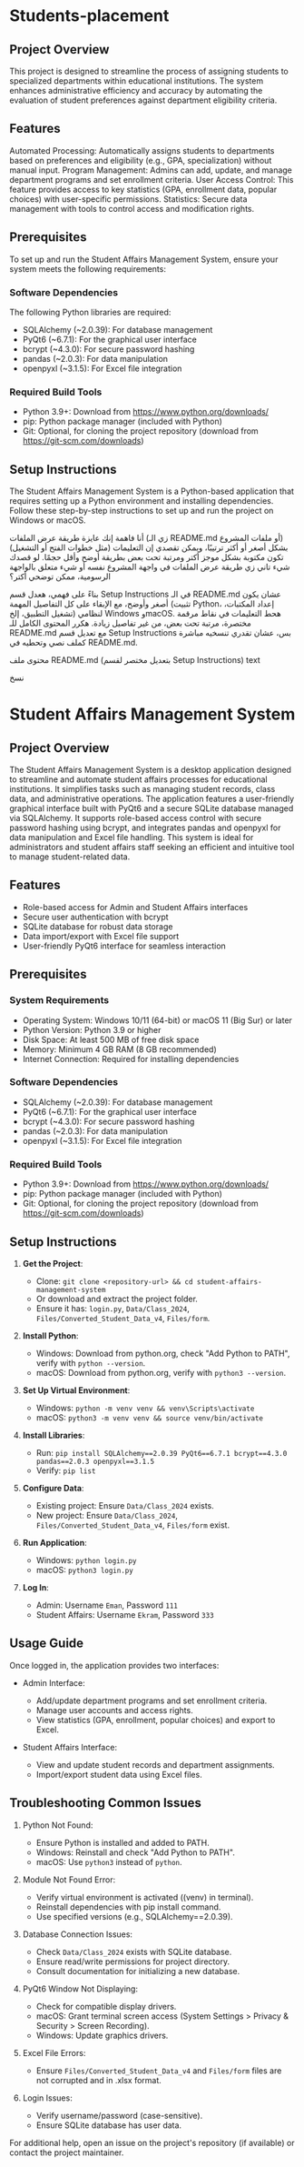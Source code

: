 # Students-placement

## Project Overview
This project is designed to streamline the process of assigning students to specialized departments within educational institutions. The system enhances administrative efficiency and accuracy by automating the evaluation of student preferences against department eligibility criteria.

## Features
Automated Processing: Automatically assigns students to departments based on preferences and eligibility (e.g., GPA, specialization) without manual input.
Program Management: Admins can add, update, and manage department programs and set enrollment criteria.
User Access Control: This feature provides access to key statistics (GPA, enrollment data, popular choices) with user-specific permissions.
Statistics: Secure data management with tools to control access and modification rights.


## Prerequisites

To set up and run the Student Affairs Management System, ensure your system meets the following requirements:

### Software Dependencies
The following Python libraries are required:
- SQLAlchemy (~2.0.39): For database management
- PyQt6 (~6.7.1): For the graphical user interface
- bcrypt (~4.3.0): For secure password hashing
- pandas (~2.0.3): For data manipulation
- openpyxl (~3.1.5): For Excel file integration

### Required Build Tools
- Python 3.9+: Download from https://www.python.org/downloads/
- pip: Python package manager (included with Python)
- Git: Optional, for cloning the project repository (download from https://git-scm.com/downloads)

## Setup Instructions

The Student Affairs Management System is a Python-based application that requires setting up a Python environment and installing dependencies. Follow these step-by-step instructions to set up and run the project on Windows or macOS.

أنا فاهمة إنك عايزة طريقة عرض الملفات (زي الـ README.md أو ملفات المشروع) بشكل أصغر أو أكثر ترتيبًا، ويمكن تقصدي إن التعليمات (مثل خطوات الفتح أو التشغيل) تكون مكتوبة بشكل موجز أكتر ومرتبة تحت بعض بطريقة أوضح وأقل حجمًا. لو قصدك شيء تاني زي طريقة عرض الملفات في واجهة المشروع نفسه أو شيء متعلق بالواجهة الرسومية، ممكن توضحي أكتر؟

بناءً على فهمي، هعدل قسم Setup Instructions في الـ README.md عشان يكون أصغر وأوضح، مع الإبقاء على كل التفاصيل المهمة (تثبيت Python، إعداد المكتبات، تشغيل التطبيق، إلخ) لنظامي Windows وmacOS. هحط التعليمات في نقاط مرقمة مختصرة، مرتبة تحت بعض، من غير تفاصيل زيادة. هكرر المحتوى الكامل للـ README.md مع تعديل قسم Setup Instructions بس، عشان تقدري تنسخيه مباشرة كملف نصي وتحطيه في README.md.

محتوى ملف README.md (بتعديل مختصر لقسم Setup Instructions)
text

نسخ
# Student Affairs Management System

## Project Overview
The Student Affairs Management System is a desktop application designed to streamline and automate student affairs processes for educational institutions. It simplifies tasks such as managing student records, class data, and administrative operations. The application features a user-friendly graphical interface built with PyQt6 and a secure SQLite database managed via SQLAlchemy. It supports role-based access control with secure password hashing using bcrypt, and integrates pandas and openpyxl for data manipulation and Excel file handling. This system is ideal for administrators and student affairs staff seeking an efficient and intuitive tool to manage student-related data.

## Features
- Role-based access for Admin and Student Affairs interfaces
- Secure user authentication with bcrypt
- SQLite database for robust data storage
- Data import/export with Excel file support
- User-friendly PyQt6 interface for seamless interaction

## Prerequisites

### System Requirements
- Operating System: Windows 10/11 (64-bit) or macOS 11 (Big Sur) or later
- Python Version: Python 3.9 or higher
- Disk Space: At least 500 MB of free disk space
- Memory: Minimum 4 GB RAM (8 GB recommended)
- Internet Connection: Required for installing dependencies

### Software Dependencies
- SQLAlchemy (~2.0.39): For database management
- PyQt6 (~6.7.1): For the graphical user interface
- bcrypt (~4.3.0): For secure password hashing
- pandas (~2.0.3): For data manipulation
- openpyxl (~3.1.5): For Excel file integration

### Required Build Tools
- Python 3.9+: Download from https://www.python.org/downloads/
- pip: Python package manager (included with Python)
- Git: Optional, for cloning the project repository (download from https://git-scm.com/downloads)

## Setup Instructions

1. **Get the Project**:
   - Clone: `git clone <repository-url> && cd student-affairs-management-system`
   - Or download and extract the project folder.
   - Ensure it has: `login.py`, `Data/Class_2024`, `Files/Converted_Student_Data_v4`, `Files/form`.

2. **Install Python**:
   - Windows: Download from python.org, check "Add Python to PATH", verify with `python --version`.
   - macOS: Download from python.org, verify with `python3 --version`.

3. **Set Up Virtual Environment**:
   - Windows: `python -m venv venv && venv\Scripts\activate`
   - macOS: `python3 -m venv venv && source venv/bin/activate`

4. **Install Libraries**:
   - Run: `pip install SQLAlchemy==2.0.39 PyQt6==6.7.1 bcrypt==4.3.0 pandas==2.0.3 openpyxl==3.1.5`
   - Verify: `pip list`

5. **Configure Data**:
   - Existing project: Ensure `Data/Class_2024` exists.
   - New project: Ensure `Data/Class_2024`, `Files/Converted_Student_Data_v4`, `Files/form` exist.

6. **Run Application**:
   - Windows: `python login.py`
   - macOS: `python3 login.py`

7. **Log In**:
   - Admin: Username `Eman`, Password `111`
   - Student Affairs: Username `Ekram`, Password `333`

  
## Usage Guide
Once logged in, the application provides two interfaces:

- Admin Interface:
  - Add/update department programs and set enrollment criteria.
  - Manage user accounts and access rights.
  - View statistics (GPA, enrollment, popular choices) and export to Excel.

- Student Affairs Interface:
  - View and update student records and department assignments.
  - Import/export student data using Excel files.
 
    
## Troubleshooting Common Issues

1. Python Not Found:
   - Ensure Python is installed and added to PATH.
   - Windows: Reinstall and check "Add Python to PATH".
   - macOS: Use `python3` instead of `python`.

2. Module Not Found Error:
   - Verify virtual environment is activated ((venv) in terminal).
   - Reinstall dependencies with pip install command.
   - Use specified versions (e.g., SQLAlchemy==2.0.39).

3. Database Connection Issues:
   - Check `Data/Class_2024` exists with SQLite database.
   - Ensure read/write permissions for project directory.
   - Consult documentation for initializing a new database.

4. PyQt6 Window Not Displaying:
   - Check for compatible display drivers.
   - macOS: Grant terminal screen access (System Settings > Privacy & Security > Screen Recording).
   - Windows: Update graphics drivers.

5. Excel File Errors:
   - Ensure `Files/Converted_Student_Data_v4` and `Files/form` files are not corrupted and in .xlsx format.

6. Login Issues:
   - Verify username/password (case-sensitive).
   - Ensure SQLite database has user data.

For additional help, open an issue on the project's repository (if available) or contact the project maintainer.
